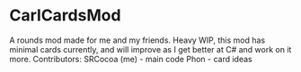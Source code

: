 # CarlCardsMod
A rounds mod made for me and my friends. Heavy WIP, this mod has minimal cards currently, and will improve as I get better at C# and work on it more.
Contributors:
  SRCocoa (me) - main code
  Phon - card ideas
